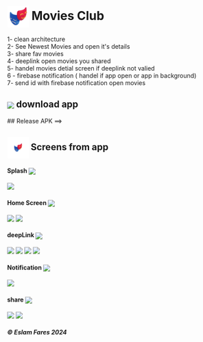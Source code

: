 <h1> <img align="center" height="50" src="https://raw.githubusercontent.com/EslamFares/movies/master/assets/icons/icon.png"> Movies Club</h1>

 

1- clean architecture<br>
2- See Newest Movies and open it's details<br>
3- share fav movies<br>
4- deeplink open movies you shared<br>
5- handel movies detial screen if deeplink not valied<br>
6 - firebase notification ( handel if app open or app in background)<br>
7- send id with firebase notification open movies<br>

<h2> <img align="center" height="20" src="https://cdn-icons-png.flaticon.com/512/189/189249.png"> download app
</h2>
## Release APK ==>
<!-- <br>
## Debug APK ==> -->


<h2> <img align="center" height="50" src="https://github.com/EslamFares/movies/blob/master/assets/icons/icon_12.png?raw=true"> Screens from app</h2>

<h4>Splash <img align="center" height="20" src="https://files.softicons.com/download/web-icons/flat-style-icons-by-flaticonmaker/png/256x256/loading.png"></h4>
<p float="left">
<p float="left">
  <img src="https://i.ibb.co/Csc3hy1/1.png" width="80" />




<h4>Home Screen  <img align="center" height="20" src="https://w7.pngwing.com/pngs/848/762/png-transparent-computer-icons-home-house-home-angle-building-rectangle-thumbnail.png"></h4>

<p float="left">
   <img src="https://i.ibb.co/9GYWxCj/2.png" width="80" />
   <img src="https://i.ibb.co/h1Vv9Vg/3.png" width="80" />
</p>
<h4>deepLink <img align="center" height="20" src="https://w7.pngwing.com/pngs/457/165/png-transparent-computer-icons-hyperlink-link-miscellaneous-blue-text-thumbnail.png"></h4>

<p float="left">
  <img src="https://i.ibb.co/Bc4S4zx/4.png" width="80" />
  <img src="https://i.ibb.co/r298KRy/5.png" width="80" />
  <img src="https://i.ibb.co/kSfs5p2/6.png" width="80" />
  <img src="https://i.ibb.co/P5NYGyv/7.png" width="80" />


</p>
<h4>Notification <img align="center" height="20" src="https://cdn-icons-png.flaticon.com/512/1827/1827301.png"></h4>
<p float="left">
  <img src="https://i.ibb.co/86N9VXG/8.png" width="80" />
</p>

</p>
<h4>share <img align="center" height="20" src="https://png.pngtree.com/png-clipart/20221115/ourmid/pngtree-share-icon-button-png-image_6454552.png"></h4>
<p float="left">
  <img src=https://i.ibb.co/Bgdtb7Z/9.png" width="80" />
  <img src="https://i.ibb.co/LzbLzk2/10.png" width="80" />
</p>

<h5> ©️ Eslam Fares 2024</h5>
